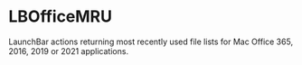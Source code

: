 # LBOfficeMRU
LaunchBar actions returning most recently used file lists for Mac Office 365, 2016, 2019 or 2021 applications.
